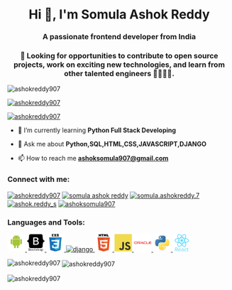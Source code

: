 <h1 align="center">Hi 👋, I'm Somula Ashok Reddy</h1>
<h3 align="center">A passionate frontend developer from India</h3>


<h3 align="center">🤝 Looking for opportunities to contribute to open source projects, work on exciting new technologies, and learn from other talented engineers 👩‍💻👨‍💻.</h3>

<p align="left"> <img src="https://komarev.com/ghpvc/?username=ashokreddy907&label=Profile%20views&color=0e75b6&style=flat" alt="ashokreddy907" /> </p>

<p align="left"> <a href="https://github.com/ryo-ma/github-profile-trophy"><img src="https://github-profile-trophy.vercel.app/?username=ashokreddy907" alt="ashokreddy907" /></a> </p>

<p align="left"> <a href="https://twitter.com/ashokreddy907" target="blank"><img src="https://img.shields.io/twitter/follow/ashokreddy907?logo=twitter&style=for-the-badge" alt="ashokreddy907" /></a> </p>

- 🌱 I’m currently learning **Python Full Stack Developing**

- 💬 Ask me about **Python,SQL,HTML,CSS,JAVASCRIPT,DJANGO**

- 📫 How to reach me **ashoksomula907@gmail.com**

<h3 align="left">Connect with me:</h3>
<p align="left">
<a href="https://twitter.com/ashokreddy907" target="blank"><img align="center" src="https://raw.githubusercontent.com/rahuldkjain/github-profile-readme-generator/master/src/images/icons/Social/twitter.svg" alt="ashokreddy907" height="30" width="40" /></a>
<a href="https://linkedin.com/in/somula ashok reddy" target="blank"><img align="center" src="https://raw.githubusercontent.com/rahuldkjain/github-profile-readme-generator/master/src/images/icons/Social/linked-in-alt.svg" alt="somula ashok reddy" height="30" width="40" /></a>
<a href="https://fb.com/somula.ashokreddy.7" target="blank"><img align="center" src="https://raw.githubusercontent.com/rahuldkjain/github-profile-readme-generator/master/src/images/icons/Social/facebook.svg" alt="somula.ashokreddy.7" height="30" width="40" /></a>
<a href="https://instagram.com/ashok.reddy_s" target="blank"><img align="center" src="https://raw.githubusercontent.com/rahuldkjain/github-profile-readme-generator/master/src/images/icons/Social/instagram.svg" alt="ashok.reddy_s" height="30" width="40" /></a>
<a href="https://www.hackerrank.com/ashoksomula907" target="blank"><img align="center" src="https://raw.githubusercontent.com/rahuldkjain/github-profile-readme-generator/master/src/images/icons/Social/hackerrank.svg" alt="ashoksomula907" height="30" width="40" /></a>
</p>

<h3 align="left">Languages and Tools:</h3>
<p align="left"> <a href="https://developer.android.com" target="_blank" rel="noreferrer"> <img src="https://raw.githubusercontent.com/devicons/devicon/master/icons/android/android-original-wordmark.svg" alt="android" width="40" height="40"/> </a> <a href="https://getbootstrap.com" target="_blank" rel="noreferrer"> <img src="https://raw.githubusercontent.com/devicons/devicon/master/icons/bootstrap/bootstrap-plain-wordmark.svg" alt="bootstrap" width="40" height="40"/> </a> <a href="https://www.w3schools.com/css/" target="_blank" rel="noreferrer"> <img src="https://raw.githubusercontent.com/devicons/devicon/master/icons/css3/css3-original-wordmark.svg" alt="css3" width="40" height="40"/> </a> <a href="https://www.djangoproject.com/" target="_blank" rel="noreferrer"> <img src="https://cdn.worldvectorlogo.com/logos/django.svg" alt="django" width="40" height="40"/> </a> <a href="https://www.w3.org/html/" target="_blank" rel="noreferrer"> <img src="https://raw.githubusercontent.com/devicons/devicon/master/icons/html5/html5-original-wordmark.svg" alt="html5" width="40" height="40"/> </a> <a href="https://developer.mozilla.org/en-US/docs/Web/JavaScript" target="_blank" rel="noreferrer"> <img src="https://raw.githubusercontent.com/devicons/devicon/master/icons/javascript/javascript-original.svg" alt="javascript" width="40" height="40"/> </a> <a href="https://www.oracle.com/" target="_blank" rel="noreferrer"> <img src="https://raw.githubusercontent.com/devicons/devicon/master/icons/oracle/oracle-original.svg" alt="oracle" width="40" height="40"/> </a> <a href="https://www.python.org" target="_blank" rel="noreferrer"> <img src="https://raw.githubusercontent.com/devicons/devicon/master/icons/python/python-original.svg" alt="python" width="40" height="40"/> </a> <a href="https://reactjs.org/" target="_blank" rel="noreferrer"> <img src="https://raw.githubusercontent.com/devicons/devicon/master/icons/react/react-original-wordmark.svg" alt="react" width="40" height="40"/> </a> </p>

<p><img align="left" src="https://github-readme-stats.vercel.app/api/top-langs?username=ashokreddy907&show_icons=true&locale=en&layout=compact" alt="ashokreddy907" /></p>

<p>&nbsp;<img align="center" src="https://github-readme-stats.vercel.app/api?username=ashokreddy907&show_icons=true&locale=en" alt="ashokreddy907" /></p>

<p><img align="center" src="https://github-readme-streak-stats.herokuapp.com/?user=ashokreddy907&" alt="ashokreddy907" /></p>
